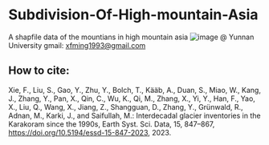 # Subdivision-Of-High-mountain-Asia
A shapfile data of the mountians in high mountain asia
![image](https://github.com/1923xfmingynu/Subdivision-Of-High-mountain-Asia/blob/main/MAP.png)
@ Yunnan University
gmail: xfming1993@gmail.com

## How to cite:
Xie, F., Liu, S., Gao, Y., Zhu, Y., Bolch, T., Kääb, A., Duan, S., Miao, W., Kang, J., Zhang, Y., Pan, X., Qin, C., Wu, K., Qi, M., Zhang, X., Yi, Y., Han, F., Yao, X., Liu, Q., Wang, X., Jiang, Z., Shangguan, D., Zhang, Y., Grünwald, R., Adnan, M., Karki, J., and Saifullah, M.: Interdecadal glacier inventories in the Karakoram since the 1990s, Earth Syst. Sci. Data, 15, 847–867, https://doi.org/10.5194/essd-15-847-2023, 2023.

